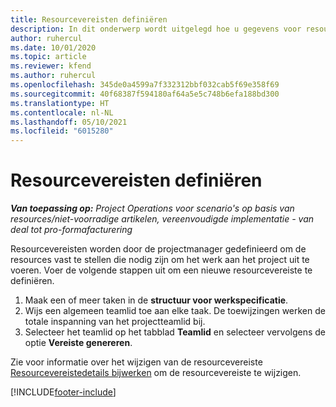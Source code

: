 ```yaml
---
title: Resourcevereisten definiëren
description: In dit onderwerp wordt uitgelegd hoe u gegevens voor resourcevereisten kunt definiëren.
author: ruhercul
ms.date: 10/01/2020
ms.topic: article
ms.reviewer: kfend
ms.author: ruhercul
ms.openlocfilehash: 345de0a4599a7f332312bbf032cab5f69e358f69
ms.sourcegitcommit: 40f68387f594180af64a5e5c748b6efa188bd300
ms.translationtype: HT
ms.contentlocale: nl-NL
ms.lasthandoff: 05/10/2021
ms.locfileid: "6015280"
---
```

# <a name="define-resource-requirements"></a>Resourcevereisten definiëren

_**Van toepassing op:** Project Operations voor scenario's op basis van resources/niet-voorradige artikelen, vereenvoudigde implementatie - van deal tot pro-formafacturering_

Resourcevereisten worden door de projectmanager gedefinieerd om de resources vast te stellen die nodig zijn om het werk aan het project uit te voeren. Voer de volgende stappen uit om een nieuwe resourcevereiste te definiëren.

1.  Maak een of meer taken in de **structuur voor werkspecificatie**.
2.  Wijs een algemeen teamlid toe aan elke taak. De toewijzingen werken de totale inspanning van het projectteamlid bij.
3.  Selecteer het teamlid op het tabblad **Teamlid** en selecteer vervolgens de optie **Vereiste genereren**.

Zie voor informatie over het wijzigen van de resourcevereiste [Resourcevereistedetails bijwerken](define-resource-requirements.md) om de resourcevereiste te wijzigen.

[!INCLUDE[footer-include](../includes/footer-banner.md)]